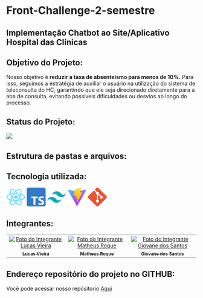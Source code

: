 # Front-Challenge-2-semestre
## Implementação Chatbot ao Site/Aplicativo Hospital das Clínicas

## Objetivo do Projeto:

Nosso objetivo é **reduzir a taxa de absenteísmo para menos de 10%.** Para isso, seguimos a estratégia de auxiliar o usuário na utilização do sistema de teleconsulta do HC, garantindo que ele seja direcionado diretamente para a aba de consulta, evitando possíveis dificuldades ou desvios ao longo do processo.

## Status do Projeto:
<img src="https://camo.githubusercontent.com/7f18ec34e2ad1778ac9e9c17fdf47ff3abd1b6bee599eb81d352a9193d579384/687474703a2f2f696d672e736869656c64732e696f2f7374617469632f76313f6c6162656c3d535441545553266d6573736167653d454d253230444553454e564f4c56494d454e544f26636f6c6f723d475245454e267374796c653d666f722d7468652d6261646765" width="250" />

## Estrutura de pastas e arquivos:

## Tecnologia utilizada:
<div style="display: inline">
  <img src="readme-images/React.png" height="50" width="50" />
  <img src="readme-images/typescript.png" height="50" width="50" />
  <img src="readme-images/tailwind-css.png" height="50" width="50" />
  <img src="readme-images/Vite.js.png" height="50" width="50" />
  <img src="readme-images/Git-Icon.png" height="50" width="50" />
</div>          

## Integrantes:

<table>
  <tr>
    <td align="center">
      <a href="https://github.com/DevLuqinhas" title="Link do perfil do integrante Lucas Vieira">
        <img src="https://avatars.githubusercontent.com/u/201008696?v=4" width="100px;" alt="Foto do Integrante Lucas Vieira"/><br>
        <sub>
          <b>Lucas Vieira</b>
        </sub>
      </a>
    </td>
    <td align="center">
      <a href="https://github.com/roque-arantes" title="Link do perfil do integrante Lucas Vieira">
        <img src="https://avatars.githubusercontent.com/u/202198493?v=4" width="100px;" alt="Foto do Integrante Matheus Roque"/><br>
        <sub>
          <b>Matheus Roque</b>
        </sub>
      </a>
    </td>
    <td align="center">
      <a href="https://github.com/RuralGiovane" title="Link do perfil do integrante Lucas Vieira">
        <img src="https://avatars.githubusercontent.com/u/200883157?s=400&u=4c0d649624f6736e702b60244099bdf4b887eda7&v=4" width="100px;" alt="Foto do Integrante Giovane dos Santos"/><br>
        <sub>
          <b>Giovane dos Santos</b>
        </sub>
      </a>
    </td>
  </tr>
</table>

## Endereço repositório do projeto no GITHUB: 

Você pode acessar nosso repósitorio [Aqui](https://github.com/MLG-Consultoria/Frontend-Challenge-Sprint3)